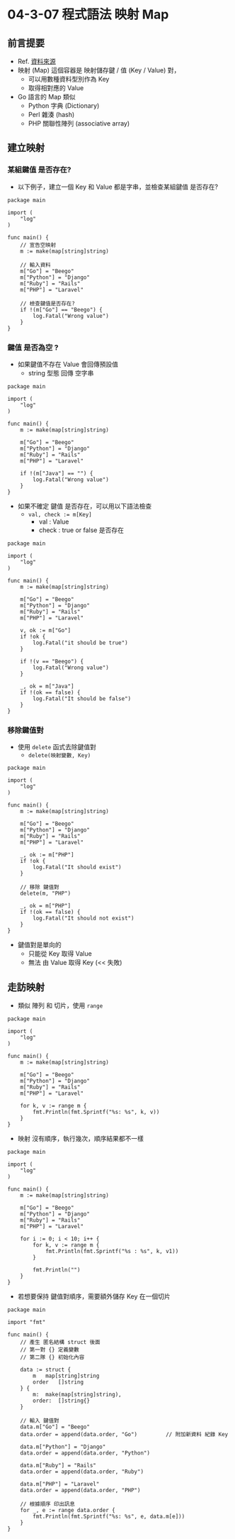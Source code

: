 # 04-3-07 程式語法 映射 Map

## 前言提要

* Ref. [資料來源](https://michaelchen.tech/golang-programming/map/)
* 映射 (Map) 這個容器是 映射儲存鍵 / 值 (Key / Value) 對，
	* 可以用數種資料型別作為 Key
	* 取得相對應的 Value
* Go 語言的 Map 類似
	* Python 字典 (Dictionary)
	* Perl 雜湊 (hash)
	* PHP 關聯性陣列 (associative array)

## 建立映射

### 某組鍵值 是否存在?

* 以下例子，建立一個 Key 和 Value 都是字串，並檢查某組鍵值 是否存在?
```
package main

import (
	"log"
)

func main() {
	// 宣告空映射
	m := make(map[string]string)

	// 輸入資料
	m["Go"] = "Beego"
	m["Python"] = "Django"
	m["Ruby"] = "Rails"
	m["PHP"] = "Laravel"

	// 檢查鍵值是否存在?
	if !(m["Go"] == "Beego") {
		log.Fatal("Wrong value")
	}
}
```

### 鍵值 是否為空 ?

* 如果鍵值不存在  Value 會回傳預設值
	* string 型態 回傳 空字串
```
package main

import (
	"log"
)

func main() {
	m := make(map[string]string)

	m["Go"] = "Beego"
	m["Python"] = "Django"
	m["Ruby"] = "Rails"
	m["PHP"] = "Laravel"

	if !(m["Java"] == "") {
		log.Fatal("Wrong value")
	}
}
```

* 如果不確定 鍵值 是否存在，可以用以下語法檢查
	* `val, check := m[Key]`
		* val : Value
		* check : true or false 是否存在 
```
package main

import (
	"log"
)

func main() {
	m := make(map[string]string)

	m["Go"] = "Beego"
	m["Python"] = "Django"
	m["Ruby"] = "Rails"
	m["PHP"] = "Laravel"

	v, ok := m["Go"]
	if !ok {
		log.Fatal("it should be true")
	}

	if !(v == "Beego") {
		log.Fatal("Wrong value")
	}

	_, ok = m["Java"]
	if !(ok == false) {
		log.Fatal("It should be false")
	}
}
```

### 移除鍵值對

* 使用 `delete` 函式去除鍵值對
	* `delete(映射變數, Key)`
```
package main 

import (
	"log"
)

func main() {
	m := make(map[string]string)

	m["Go"] = "Beego"
	m["Python"] = "Django"
	m["Ruby"] = "Rails"
	m["PHP"] = "Laravel"

	_, ok := m["PHP"]
	if !ok {
		log.Fatal("It should exist")
	}

	// 移除 鍵值對
	delete(m, "PHP")

	_, ok = m["PHP"]
	if !(ok == false) {
		log.Fatal("It should not exist")
	}
}
```

* 鍵值對是單向的
	* 只能從 Key 取得 Value
	* 無法 由 Value 取得 Key (<< 失敗)

## 走訪映射

* 類似 陣列 和 切片，使用 `range`
```
package main 

import (
	"log"
)

func main() {
	m := make(map[string]string)

	m["Go"] = "Beego"
	m["Python"] = "Django"
	m["Ruby"] = "Rails"
	m["PHP"] = "Laravel"
	
	for k, v := range m {
		fmt.Println(fmt.Sprintf("%s: %s", k, v))
	}
}
```

* 映射 沒有順序，執行幾次，順序結果都不一樣
```
package main 

import (
	"log"
)

func main() {
	m := make(map[string]string)

	m["Go"] = "Beego"
	m["Python"] = "Django"
	m["Ruby"] = "Rails"
	m["PHP"] = "Laravel"
	
	for i := 0; i < 10; i++ {
		for k, v := range m {
			fmt.Println(fmt.Sprintf("%s : %s", k, v1))
		}

		fmt.Println("")
	}
}
```

* 若想要保持 鍵值對順序，需要額外儲存 Key 在一個切片
```
package main

import "fmt"

func main() {
	// 產生 匿名結構 struct 後面
	// 第一對 {} 定義變數
	// 第二隊 {} 初始化內容

	data := struct {
		m	map[string]string
		order	[]string
	} {
		m:	make(map[string]string),
		order:	[]string{}
	}

	// 輸入 鍵值對
	data.m["Go"] = "Beego"
	data.order = append(data.order, "Go")         // 附加新資料 紀錄 Key

	data.m["Python"] = "Django"
	data.order = append(data.order, "Python")

	data.m["Ruby"] = "Rails"
	data.order = append(data.order, "Ruby")

	data.m["PHP"] = "Laravel"
	data.order = append(data.order, "PHP")

	// 根據順序 印出訊息
	for _, e := range data.order {
		fmt.Println(fmt.Sprintf("%s: %s", e, data.m[e]))
	}
}
```